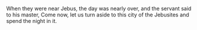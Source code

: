 When they were near Jebus, the day was nearly over, and the servant said to his master, Come now, let us turn aside to this city of the Jebusites and spend the night in it.
